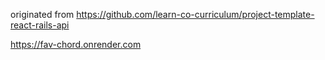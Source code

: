 originated from 
[
https://github.com/learn-co-curriculum/project-template-react-rails-api
](https://github.com/learn-co-curriculum/react-rails-project-setup-guide)


https://fav-chord.onrender.com